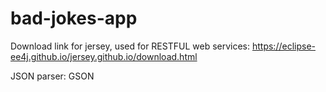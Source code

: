 # bad-jokes-app

Download link for jersey, used for RESTFUL web services:
https://eclipse-ee4j.github.io/jersey.github.io/download.html

JSON parser: GSON
